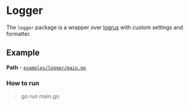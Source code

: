 # Logger  
  
The `logger` package is a wrapper over [logrus](https://github.com/sirupsen/logrus) with custom settings and formatter.

## Example
  
**Path** - [`examples/logger/main.go`](examples/logger/main.go)  

### How to run  

> go run main.go  
